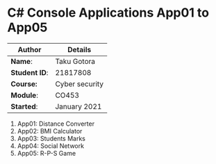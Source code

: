 # C# Console Applications App01 to App05
| Author | Details |
| ---- | ---- |
**Name**: | Taku Gotora |
**Student ID**: | 21817808 |
**Course:** | Cyber security |
**Module**: | CO453     |
**Started**: | January 2021 |    

1. App01: Distance Converter
2. App02: BMI Calculator
3. App03: Students Marks
4. App04: Social Network
5. App05: R-P-S Game
